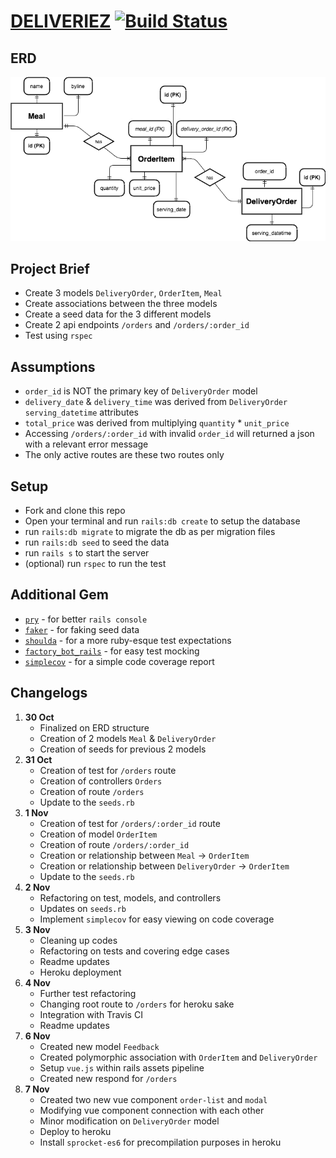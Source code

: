 # [DELIVERIEZ](https://deliveriez.herokuapp.com/orders) [![Build Status](https://travis-ci.org/primaulia/deliveriez.svg?branch=master)](https://travis-ci.org/primaulia/deliveriez)

## ERD
![ERD](/vendor/assets/images/erd.png "ERD")

## Project Brief
- Create 3 models `DeliveryOrder`, `OrderItem`, `Meal`
- Create associations between the three models
- Create a seed data for the 3 different models
- Create 2 api endpoints `/orders` and `/orders/:order_id`
- Test using `rspec`

## Assumptions
- `order_id` is NOT the primary key of `DeliveryOrder` model
- `delivery_date` & `delivery_time` was derived from `DeliveryOrder` `serving_datetime` attributes
- `total_price` was derived from multiplying `quantity` * `unit_price`
- Accessing `/orders/:order_id` with invalid `order_id` will returned a json with a relevant error message
- The only active routes are these two routes only

## Setup
- Fork and clone this repo
- Open your terminal and run `rails:db create` to setup the database
- run `rails:db migrate` to migrate the db as per migration files
- run `rails:db seed` to seed the data
- run `rails s` to start the server
- (optional) run `rspec` to run the test

## Additional Gem
- [`pry`](https://github.com/pry/pry) - for better `rails console`
- [`faker`](https://github.com/stympy/faker) - for faking seed data
- [`shoulda`](https://github.com/thoughtbot/shoulda) - for a more ruby-esque test expectations
- [`factory_bot_rails`](https://github.com/thoughtbot/factory_bot_rails) - for easy test mocking
- [`simplecov`](https://github.com/colszowka/simplecov) - for a simple code coverage report

## Changelogs
1. **30 Oct**
   - Finalized on ERD structure
   - Creation of 2 models `Meal` & `DeliveryOrder`
   - Creation of seeds for previous 2 models
2. **31 Oct**
   - Creation of test for `/orders` route
   - Creation of controllers `Orders`
   - Creation of route `/orders`
   - Update to the `seeds.rb`
3. **1 Nov**
    - Creation of test for `/orders/:order_id` route
    - Creation of model `OrderItem`
    - Creation of route `/orders/:order_id`
    - Creation or relationship between `Meal` -> `OrderItem`
    - Creation or relationship between `DeliveryOrder` -> `OrderItem`
    - Update to the `seeds.rb`
4. **2 Nov**
    - Refactoring on test, models, and controllers
    - Updates on `seeds.rb`
    - Implement `simplecov` for easy viewing on code coverage
5. **3 Nov**
    - Cleaning up codes
    - Refactoring on tests and covering edge cases
    - Readme updates
    - Heroku deployment
6. **4 Nov**
    - Further test refactoring
    - Changing root route to `/orders` for heroku sake
    - Integration with Travis CI
    - Readme updates
7. **6 Nov**
    - Created new model `Feedback`
    - Created polymorphic association with `OrderItem` and `DeliveryOrder`
    - Setup `vue.js` within rails assets pipeline
    - Created new respond for `/orders`
8. **7 Nov**
    - Created two new vue component `order-list` and `modal`
    - Modifying vue component connection with each other
    - Minor modification on `DeliveryOrder` model
    - Deploy to heroku
    - Install `sprocket-es6` for precompilation purposes in heroku
